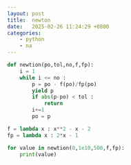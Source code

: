 ```yaml
---
layout: post
title:  newton 
date:   2025-02-26 11:24:29 +0800
categories:
    - python
    - na
---
```


<script>
  MathJax = {
    tex: {
      inlineMath: [['$', '$'], ['\\(', '\\)']],
      displayMath: [['$$', '$$'], ['\\[', '\\]']]
    }
  };
</script>
<script src="https://cdn.jsdelivr.net/npm/mathjax@3/es5/tex-mml-chtml.js"></script>

```python
def newtion(po,tol,no,f,fp):
    i = 1
    while i <= no : 
        p = po - f(po)/fp(po)
        yield p
        if abs(p-po) < tol :
            return 
        i+=1
        po = p

f = lambda x : x**2 - x - 2
fp = lambda x : 2*x - 1

for value in newtion(0,1e10,500,f,fp):
    print(value) 
```